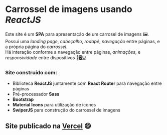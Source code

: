 # Carrossel de imagens usando *ReactJS*  
Este site é um **SPA** para apresentação de um carrosel de imagens 🖼️. <br/>
Possuí uma *landing page*, *cabeçalho*, *rodapé*, *navegação* entre páginas, e a própria página do *carrossel*. <br/>
Há interação conforme a navegação entre páginas, *animações*, e *responsividade* entre dispositivos 📱🖥️💻.
### Site construído com:
- Biblioteca **ReactJS** juntamente com **React Router** para navegação entre páginas 
- Pré-processador **Sass**
- **Bootstrap**
- **Material Icons** para utilização de ícones 
- **SwiperJS** para construção do carrossel de imagens

## Site publicado na [Vercel](https://photo-album-five.vercel.app/) 😄
